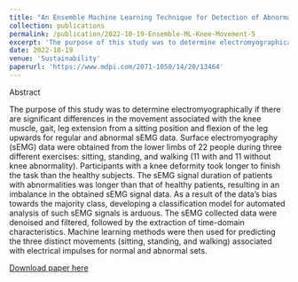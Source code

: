 ```yaml
---
title: "An Ensemble Machine Learning Technique for Detection of Abnormalities in Knee Movement Sustainability"
collection: publications
permalink: /publication/2022-10-19-Ensemble-ML-Knee-Movement-5
excerpt: 'The purpose of this study was to determine electromyographically if there are significant differences in the movement associated with the knee muscle, gait, leg extension from a sitting position and flexion of the leg upwards for regular and abnormal sEMG data.'
date: 2022-10-19
venue: 'Sustainability'
paperurl: 'https://www.mdpi.com/2071-1050/14/20/13464'
---
```

Abstract

The purpose of this study was to determine electromyographically if there are significant differences in the movement associated with the knee muscle, gait, leg extension from a sitting position and flexion of the leg upwards for regular and abnormal sEMG data. Surface electromyography (sEMG) data were obtained from the lower limbs of 22 people during three different exercises: sitting, standing, and walking (11 with and 11 without knee abnormality). Participants with a knee deformity took longer to finish the task than the healthy subjects. The sEMG signal duration of patients with abnormalities was longer than that of healthy patients, resulting in an imbalance in the obtained sEMG signal data. As a result of the data’s bias towards the majority class, developing a classification model for automated analysis of such sEMG signals is arduous. The sEMG collected data were denoised and filtered, followed by the extraction of time-domain characteristics. Machine learning methods were then used for predicting the three distinct movements (sitting, standing, and walking) associated with electrical impulses for normal and abnormal sets. 

[Download paper here](https://www.mdpi.com/2071-1050/14/20/13464)
